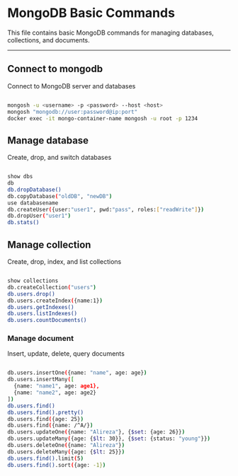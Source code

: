 # MongoDB Basic Commands

This file contains basic MongoDB commands for managing databases, collections, and documents.

---

## Connect to mongodb

Connect to MongoDB server and databases

```bash

mongosh -u <username> -p <password> --host <host>
mongosh "mongodb://user:password@ip:port"   
docker exec -it mongo-container-name mongosh -u root -p 1234


```

## Manage database

Create, drop, and switch databases

```bash

show dbs
db
db.dropDatabase()
db.copyDatabase("oldDB", "newDB")
use databasename
db.createUser({user:"user1", pwd:"pass", roles:["readWrite"]})
db.dropUser("user1")
db.stats()

```

## Manage collection

Create, drop, index, and list collections

```bash

show collections
db.createCollection("users")
db.users.drop()
db.users.createIndex({name:1})
db.users.getIndexes()
db.users.listIndexes()
db.users.countDocuments()

```

### Manage document

Insert, update, delete, query documents

```bash

db.users.insertOne({name: "name", age: age})
db.users.insertMany([
  {name: "name1", age: age1},
  {name: "name2", age: age2}
])
db.users.find()
db.users.find().pretty()
db.users.find({age: 25})
db.users.find({name: /^A/})
db.users.updateOne({name: "Alireza"}, {$set: {age: 26}})
db.users.updateMany({age: {$lt: 30}}, {$set: {status: "young"}})
db.users.deleteOne({name: "Alireza"})
db.users.deleteMany({age: {$lt: 25}})
db.users.find().limit(5)
db.users.find().sort({age: -1})

